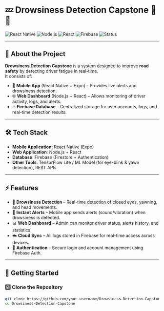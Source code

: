 # 💤 Drowsiness Detection Capstone 🚗💡

![React Native](https://img.shields.io/badge/React_Native-Expo-blue?style=for-the-badge&logo=react)
![Node.js](https://img.shields.io/badge/Node.js-18-green?style=for-the-badge&logo=node.js)
![React](https://img.shields.io/badge/React-18-blue?style=for-the-badge&logo=react)
![Firebase](https://img.shields.io/badge/Firebase-Database-orange?style=for-the-badge&logo=firebase)
![Status](https://img.shields.io/badge/Status-Ongoing-yellow?style=for-the-badge)

---

## 📖 About the Project  

**Drowsiness Detection Capstone** is a system designed to improve **road safety** by detecting driver fatigue in real-time.  
It consists of:  
- 📱 **Mobile App** (React Native + Expo) – Provides live alerts and drowsiness detection.  
- 🌐 **Web Dashboard** (Node.js + React) – Allows monitoring of driver activity, logs, and alerts.  
- 🔥 **Firebase Database** – Centralized storage for user accounts, logs, and real-time detection results.  

---

## 🛠️ Tech Stack  

- **Mobile Application**: React Native (Expo)  
- **Web Application**: Node.js + React  
- **Database**: Firebase (Firestore + Authentication)  
- **Other Tools**: TensorFlow Lite / ML Model (for eye-blink & yawn detection), REST APIs  

---

## ⚡ Features  

- 👀 **Drowsiness Detection** – Real-time detection of closed eyes, yawning, and head movements.  
- 🔔 **Instant Alerts** – Mobile app sends alerts (sound/vibration) when drowsiness is detected.  
- 📊 **Web Dashboard** – Admin can monitor driver status, alerts history, and statistics.  
- ☁️ **Cloud Sync** – All logs stored in Firebase for real-time access across devices.  
- 🔐 **Authentication** – Secure login and account management using Firebase Auth.  

---

## 🚀 Getting Started  

### 1️⃣ Clone the Repository  
```bash
git clone https://github.com/your-username/Drowsiness-Detection-Capstone.git
cd Drowsiness-Detection-Capstone
